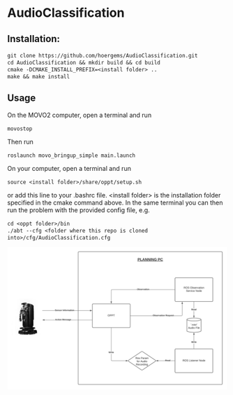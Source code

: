 # AudioClassification

## Installation:

    git clone https://github.com/hoergems/AudioClassification.git
    cd AudioClassification && mkdir build && cd build
    cmake -DCMAKE_INSTALL_PREFIX=<install folder> ..
    make && make install

## Usage
On the MOVO2 computer, open a terminal and run

    movostop

Then run

    roslaunch movo_bringup_simple main.launch

On your computer, open a terminal and run

    source <install folder>/share/oppt/setup.sh

or add this line to your .bashrc file. \<install folder\> is the installation folder specified in the cmake command above. In the same terminal you can then run the problem with the provided config file, e.g.

    cd <oppt folder>/bin
    ./abt --cfg <folder where this repo is cloned into>/cfg/AudioClassification.cfg

![Alt text](block_diagram.jpeg)

